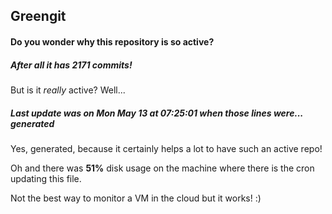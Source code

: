 ## Greengit

#### Do you wonder why this repository is so active?

##### After all it has 2171 commits!

But is it *really* active? Well...

##### Last update was on Mon May 13 at 07:25:01 when those lines were... generated

Yes, generated, because it certainly helps a lot to have such an active repo!

Oh and there was **51%** disk usage on the machine
where there is the cron updating this file.

Not the best way to monitor a VM in the cloud but it works! :)
